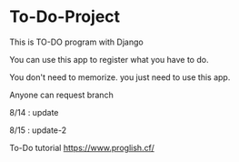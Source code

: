 # To-Do-Project

This is TO-DO program with Django 

You can use this app to register what you have to do. 

You don't need to memorize. you just need to use this app.

Anyone can request branch 

8/14 : update

8/15 : update-2

To-Do tutorial
https://www.proglish.cf/


